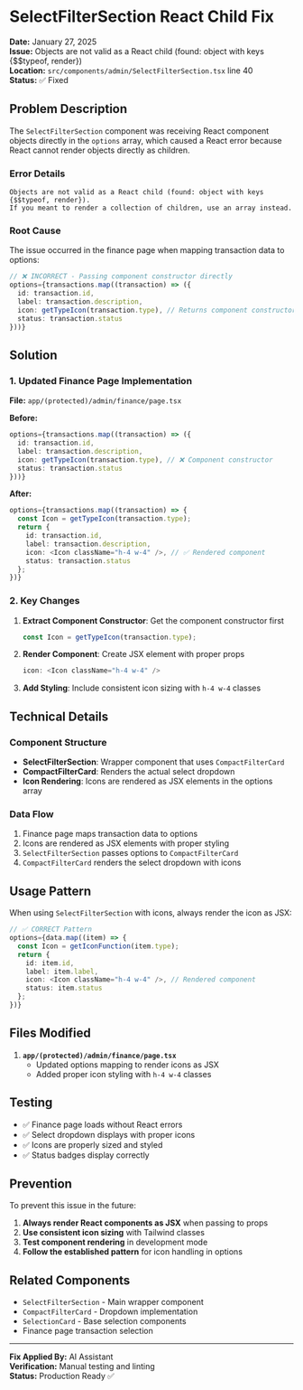 # SelectFilterSection React Child Fix

**Date:** January 27, 2025  
**Issue:** Objects are not valid as a React child (found: object with keys {$$typeof, render})  
**Location:** `src/components/admin/SelectFilterSection.tsx` line 40  
**Status:** ✅ Fixed

## Problem Description

The `SelectFilterSection` component was receiving React component objects directly in the `options` array, which caused a React error because React cannot render objects directly as children.

### Error Details
```
Objects are not valid as a React child (found: object with keys {$$typeof, render}). 
If you meant to render a collection of children, use an array instead.
```

### Root Cause
The issue occurred in the finance page when mapping transaction data to options:

```typescript
// ❌ INCORRECT - Passing component constructor directly
options={transactions.map((transaction) => ({
  id: transaction.id,
  label: transaction.description,
  icon: getTypeIcon(transaction.type), // Returns component constructor
  status: transaction.status
}))}
```

## Solution

### 1. Updated Finance Page Implementation

**File:** `app/(protected)/admin/finance/page.tsx`

**Before:**
```typescript
options={transactions.map((transaction) => ({
  id: transaction.id,
  label: transaction.description,
  icon: getTypeIcon(transaction.type), // ❌ Component constructor
  status: transaction.status
}))}
```

**After:**
```typescript
options={transactions.map((transaction) => {
  const Icon = getTypeIcon(transaction.type);
  return {
    id: transaction.id,
    label: transaction.description,
    icon: <Icon className="h-4 w-4" />, // ✅ Rendered component
    status: transaction.status
  };
})}
```

### 2. Key Changes

1. **Extract Component Constructor**: Get the component constructor first
   ```typescript
   const Icon = getTypeIcon(transaction.type);
   ```

2. **Render Component**: Create JSX element with proper props
   ```typescript
   icon: <Icon className="h-4 w-4" />
   ```

3. **Add Styling**: Include consistent icon sizing with `h-4 w-4` classes

## Technical Details

### Component Structure
- **SelectFilterSection**: Wrapper component that uses `CompactFilterCard`
- **CompactFilterCard**: Renders the actual select dropdown
- **Icon Rendering**: Icons are rendered as JSX elements in the options array

### Data Flow
1. Finance page maps transaction data to options
2. Icons are rendered as JSX elements with proper styling
3. `SelectFilterSection` passes options to `CompactFilterCard`
4. `CompactFilterCard` renders the select dropdown with icons

## Usage Pattern

When using `SelectFilterSection` with icons, always render the icon as JSX:

```typescript
// ✅ CORRECT Pattern
options={data.map((item) => {
  const Icon = getIconFunction(item.type);
  return {
    id: item.id,
    label: item.label,
    icon: <Icon className="h-4 w-4" />, // Rendered component
    status: item.status
  };
})}
```

## Files Modified

1. **`app/(protected)/admin/finance/page.tsx`**
   - Updated options mapping to render icons as JSX
   - Added proper icon styling with `h-4 w-4` classes

## Testing

- ✅ Finance page loads without React errors
- ✅ Select dropdown displays with proper icons
- ✅ Icons are properly sized and styled
- ✅ Status badges display correctly

## Prevention

To prevent this issue in the future:

1. **Always render React components as JSX** when passing to props
2. **Use consistent icon sizing** with Tailwind classes
3. **Test component rendering** in development mode
4. **Follow the established pattern** for icon handling in options

## Related Components

- `SelectFilterSection` - Main wrapper component
- `CompactFilterCard` - Dropdown implementation
- `SelectionCard` - Base selection components
- Finance page transaction selection

---

**Fix Applied By:** AI Assistant  
**Verification:** Manual testing and linting  
**Status:** Production Ready ✅

